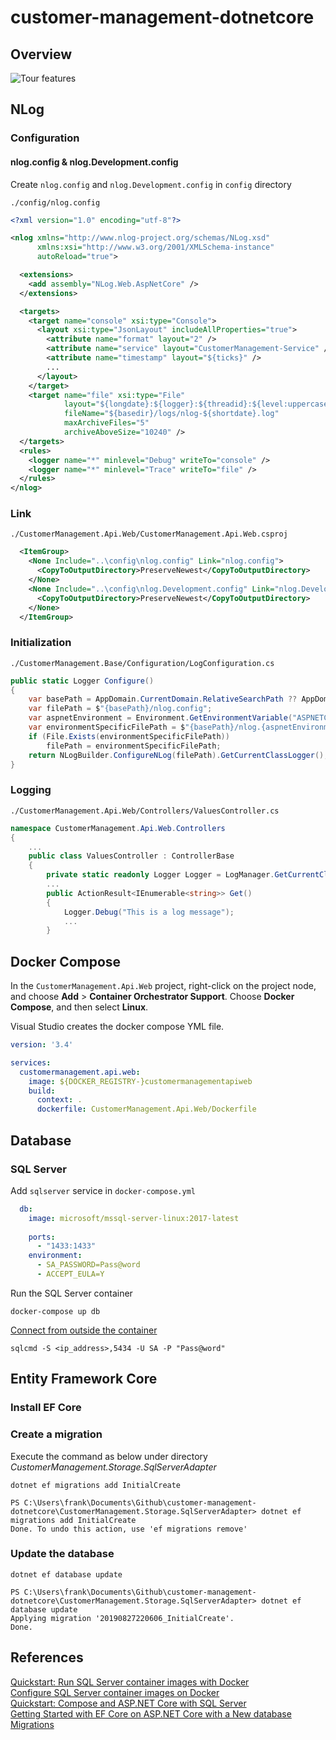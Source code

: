 # customer-management-dotnetcore

## Overview

![Tour features](docs/overview.gif)

## NLog

### Configuration

#### nlog.config & nlog.Development.config

Create `nlog.config` and `nlog.Development.config` in `config` directory

`./config/nlog.config`
```xml
<?xml version="1.0" encoding="utf-8"?>

<nlog xmlns="http://www.nlog-project.org/schemas/NLog.xsd"
      xmlns:xsi="http://www.w3.org/2001/XMLSchema-instance"
      autoReload="true">

  <extensions>
    <add assembly="NLog.Web.AspNetCore" />
  </extensions>

  <targets>
    <target name="console" xsi:type="Console">
      <layout xsi:type="JsonLayout" includeAllProperties="true">
        <attribute name="format" layout="2" />
        <attribute name="service" layout="CustomerManagement-Service" />
        <attribute name="timestamp" layout="${ticks}" />
        ...
      </layout>
    </target>
    <target name="file" xsi:type="File"
            layout="${longdate}:${logger}:${threadid}:${level:uppercase=true}:${message}"
            fileName="${basedir}/logs/nlog-${shortdate}.log"
            maxArchiveFiles="5"
            archiveAboveSize="10240" />
  </targets>
  <rules>
    <logger name="*" minlevel="Debug" writeTo="console" />
    <logger name="*" minlevel="Trace" writeTo="file" />
  </rules>
</nlog>
```

### Link 

`./CustomerManagement.Api.Web/CustomerManagement.Api.Web.csproj`
```xml
  <ItemGroup>
    <None Include="..\config\nlog.config" Link="nlog.config">
      <CopyToOutputDirectory>PreserveNewest</CopyToOutputDirectory>
    </None>
    <None Include="..\config\nlog.Development.config" Link="nlog.Development.config">
      <CopyToOutputDirectory>PreserveNewest</CopyToOutputDirectory>
    </None>
  </ItemGroup>
```

### Initialization

`./CustomerManagement.Base/Configuration/LogConfiguration.cs`
```csharp
public static Logger Configure()
{
    var basePath = AppDomain.CurrentDomain.RelativeSearchPath ?? AppDomain.CurrentDomain.BaseDirectory;
    var filePath = $"{basePath}/nlog.config";
    var aspnetEnvironment = Environment.GetEnvironmentVariable("ASPNETCORE_ENVIRONMENT");
    var environmentSpecificFilePath = $"{basePath}/nlog.{aspnetEnvironment}.config";
    if (File.Exists(environmentSpecificFilePath))
        filePath = environmentSpecificFilePath;
    return NLogBuilder.ConfigureNLog(filePath).GetCurrentClassLogger();
}
```

### Logging

`./CustomerManagement.Api.Web/Controllers/ValuesController.cs`

```csharp
namespace CustomerManagement.Api.Web.Controllers
{
    ...
    public class ValuesController : ControllerBase
    {
        private static readonly Logger Logger = LogManager.GetCurrentClassLogger();
        ...
        public ActionResult<IEnumerable<string>> Get()
        {
            Logger.Debug("This is a log message");
            ...
        }
```

## Docker Compose

In the `CustomerManagement.Api.Web` project, right-click on the project node, and choose **Add** > **Container Orchestrator Support**. Choose **Docker Compose**, and then select **Linux**.

Visual Studio creates the docker compose YML file.

```yaml
version: '3.4'

services:
  customermanagement.api.web:
    image: ${DOCKER_REGISTRY-}customermanagementapiweb
    build:
      context: .
      dockerfile: CustomerManagement.Api.Web/Dockerfile

```

## Database

### SQL Server

Add `sqlserver` service in `docker-compose.yml`

```yml
  db:
    image: microsoft/mssql-server-linux:2017-latest
    
    ports:
      - "1433:1433"
    environment:
      - SA_PASSWORD=Pass@word
      - ACCEPT_EULA=Y
```

Run the SQL Server container

```
docker-compose up db
```

[Connect from outside the container](https://docs.microsoft.com/en-us/sql/linux/quickstart-install-connect-docker?view=sql-server-2017&pivots=cs1-powershell#connectexternal)

```
sqlcmd -S <ip_address>,5434 -U SA -P "Pass@word"
```

## Entity Framework Core

### Install EF Core

### Create a migration

Execute the command as below under directory *CustomerManagement.Storage.SqlServerAdapter*
```console
dotnet ef migrations add InitialCreate
```

```console
PS C:\Users\frank\Documents\Github\customer-management-dotnetcore\CustomerManagement.Storage.SqlServerAdapter> dotnet ef migrations add InitialCreate
Done. To undo this action, use 'ef migrations remove'
```

### Update the database

```console
dotnet ef database update
```

```console
PS C:\Users\frank\Documents\Github\customer-management-dotnetcore\CustomerManagement.Storage.SqlServerAdapter> dotnet ef database update
Applying migration '20190827220606_InitialCreate'.
Done.
```

## References

[Quickstart: Run SQL Server container images with Docker](https://docs.microsoft.com/en-us/sql/linux/quickstart-install-connect-docker?view=sql-server-2017&pivots=cs1-powershell)  
[Configure SQL Server container images on Docker](https://docs.microsoft.com/en-us/sql/linux/sql-server-linux-configure-docker?view=sql-server-2017)  
[Quickstart: Compose and ASP.NET Core with SQL Server](https://docs.docker.com/compose/aspnet-mssql-compose/)  
[Getting Started with EF Core on ASP.NET Core with a New database](https://docs.microsoft.com/en-us/ef/core/get-started/aspnetcore/new-db?tabs=visual-studio)  
[Migrations](https://docs.microsoft.com/en-us/ef/core/managing-schemas/migrations/)
